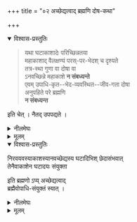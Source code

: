 +++
title = "०२ अच्छेद्यत्वाद् ब्रह्मणि दोष-कथा"

+++
<details open><summary>विश्वास-प्रस्तुतिः</summary>

> यथा घटाकाशादेः परिच्छिन्नतया  
महाकाशाद् वैलक्षण्यं परस्-पर-भेदश् च दृश्यते  
तत्र-स्था गुणा वा दोषा वा  
ऽनवच्छिन्ने महाकाशे **न संबध्यन्ते**  
एवम् उपाधि-कृत--भेद-व्यवस्थित--जीव-गता दोषा  
अनुपहिते परे ब्रह्मणि  
**न संबध्यन्त** 

इति चेत् । नैतद् उपपद्यते । 
</details>

<details><summary>नीलमेघः</summary>

उपर्युक्त दोष का निराकरण करते हुये द्वैताद्वैतवादियों ने कहा कि  
लोक में देखा जाता है कि घटाकाश और मठाकाश इत्यादि परिच्छिन्न रहते हैं ।  
महाकाश-जो इन उपाधियों से श्रसम्बद्ध है -  
अपरिच्छिन्न रहता है।  
इस प्रकार घटाकाश आदि और महाकाश में भेद रहता है।  
किंच, घटाकाश मठाकाश से भिन्न होता है,  
तथा मठाकाश घटाकाश से भिन्न होता है ।  
इस प्रकार इनमें भी भेद रहता है ।+++(5)+++  
इन घटाकाश आदि में होने वाले गुण दोष इनमें ही रह जाते हैं,  
उपाधिसम्बन्धरहित महाकाश में नहीं लगते हैं ।  
इसी प्रकार ही प्रकृत में भी समझना चाहिये ।  
अन्तःकरण इत्यादि उपाधि भिन्न २ हैं,  
उपाधिसम्बद्ध ब्रह्मप्रदेश ही जीव हैं,  
वे उपाधिभेद के कारण भिन्न २ हो जाते हैं ।  
उनमें होने वाले गुण दोष उनमें ही रह जाते हैं,  
उपाधिसम्बन्धरहित परब्रह्म में नहीं लगते हैं  
क्योंकि उपाधिसम्बद्ध ब्रह्मप्रदेश  
जो जीव कहलाता है  
उपाधिसम्बन्ध के कारण उपाधिरहित परब्रह्म से भिन्न बन जाता है।  

जीव कहे जाने वाले उपाधिसम्बद्ध ब्रह्मप्रदेश  
पाप और दुःख इत्यादि दोषों का भाजन हैं ।  
उपाधिरहित परब्रह्म निर्दोष रहता है, उसके विषय में निर्दोषत्व श्रुति प्रवृत्त है ।  
अपहतपाप्मत्व और निर्दोषत्व आदि को बतलाने वाली श्रुतियों का  
बाध नहीं होता है ।  
इस प्रकार द्वैताद्वैतवादी उपर्युक्त दोष का समाधान करते हैं । 

</details>


<details><summary>मूलम्</summary>

यथा घटाकाशादेः परिच्छिन्नतया महाकाशाद् वैलक्षण्यं परस्परभेदश् च दृश्यते तत्रस्था गुणा वा दोषा वानवच्छिन्ने महाकाशे न संबध्यन्ते एवम् उपाधिकृतभेदव्यवस्थितजीवगता दोषा अनुपहिते परे ब्रह्मणि न संबध्यन्त इति चेत् । नैतद् उपपद्यते । 
</details>

<details open><summary>विश्वास-प्रस्तुतिः</summary>

निरवयवस्याकाशस्यानवच्छेद्यस्य घटादिभिश् छेदासंभवात्  
तेनैवाकाशेन घटादयः संयुक्ता  

इति ब्रह्मणो ऽप्य् अच्छेद्यत्वाद्  
ब्रह्मैवोपाधि-संयुक्तं स्यात् । 
</details>

<details><summary>नीलमेघः</summary>

इस पर श्रीरामानुज स्वामी जी कहते हैं कि द्वैताद्वै तवादियों द्वारा वर्णित समाधान सावयव पदार्थ में संगत होता है, निरवयव पदार्थ में नहीं ।+++(5)+++  
ब्रह्म निरवयव पदार्थ माना गया है ।  
शरीर सावयव पदार्थ है ।  
सभी अंग इसके अवयव हैं ।  
वे अवयव काटे जा सकते हैं ।  
अंगुलि में सर्पदंश होने पर वह अंगुलि काटकर फेंक दी जाती हैं,  
दोष अंगुलि में रह जाता है।  
अवशिष्ट शरीर उस दोष से बच जाता है ।  

यदि इस प्रकार उपाधियुक्त प्रदेश ब्रह्म से कटकर अलग हो जाय तो यह व्यवस्था बन सकती है कि दोष उन प्रदेश में रह जाते हैं,  
उपाधिरहित परब्रह्म निर्दोष रहता है ।  
परन्तु उपाधियुक्त ब्रह्मप्रदेश कटकर ब्रह्म से अलग नहीं हो सकते क्योंकि ब्रह्म निरवयव पदार्थ है।  

जिस प्रकार आकाश निरवयव पदार्थ है ।  
घट और मठ इत्यादि उपाधियों से आकाश कट २ कर टुकड़ा नहीं होता,  
किन्तु वे उपाधि अच्छे आकाश से संयुक्त होते हैं ।  
कटने योग्य अवयव न होने से  
आकाश सदा निरवयव होकर रहता है ।  

उपाधिसम्बन्ध से होने वाले गुण दोष  
आकाश में माने जाते हैं ।  
उसी प्रकार ही प्रकृत में भी समझना चाहिये ।  
ब्रह्म निरवयव पदार्थ है,  
उसमें कटने योग्य कोई अवयव नहीं होता  
वह उपाधियों से कट २ कर टुकड़ा २ नहीं होता  
किन्तु उपाधि उस अच्छे निरवयव [[११७]]  ब्रह्म से सम्बद्ध रहते हैं । 

उपाधिसम्बन्ध से होने वाले गुण दोष  
ब्रह्म में होते रहते हैं ।  
इसलिये द्वैताद्वैतवादियों के मतानुसार विवेचना करने पर  
ब्रह्म निर्दोष नहीं रह सकता ।  

</details>


<details><summary>मूलम्</summary>

निरवयवस्याकाशस्यानवच्छेद्यस्य घटादिभिश् छेदासंभवात् तेनैवाकाशेन घटादयः संयुक्ता इति ब्रह्मणो ऽप्य् अच्छेद्यत्वाद् ब्रह्मैवोपाधिसंयुक्तं स्यात् । 
</details>
